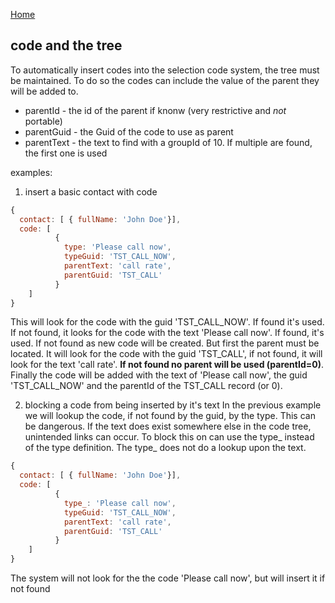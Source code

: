 [Home](../README.md)

## code and the tree

To automatically insert codes into the selection code system, the tree must be maintained. To do so the codes can
include the value of the parent they will be added to.

- parentId - the id of the parent if knonw (very restrictive and _not_ portable)
- parentGuid - the Guid of the code to use as parent
- parentText - the text to find with a groupId of 10. If multiple are found, the first one is used

examples:

1. insert a basic contact with code
```javascript
{
  contact: [ { fullName: 'John Doe'}],
  code: [
          {
            type: 'Please call now',
            typeGuid: 'TST_CALL_NOW',
            parentText: 'call rate',
            parentGuid: 'TST_CALL'
          }
    ]
}
```
This will look for the code with the guid 'TST_CALL_NOW'. If found it's used. If not found, it looks for the code
with the text 'Please call now'. If found, it's used. If not found as new code will be created. But first the parent
must be located. It will look for the code with the guid 'TST_CALL', if not found, it will look for the text 'call rate'.
 **If not found no parent will be used (parentId=0)**.
Finally the code will be added with the text of 'Please call now', the guid 'TST_CALL_NOW' and the parentId of the TST_CALL record
(or 0).


2. blocking a code from being inserted by it's text
In the previous example we will lookup the code, if not found by the guid, by the type. This can be dangerous. If the 
text does exist somewhere else in the code tree, unintended links can occur. To block this on can use the type_ instead of 
the type definition. The type_ does not do a lookup upon the text.

```javascript
{
  contact: [ { fullName: 'John Doe'}],
  code: [
          {
            type_: 'Please call now',
            typeGuid: 'TST_CALL_NOW',
            parentText: 'call rate',
            parentGuid: 'TST_CALL'
          }
    ]
}
```
The system will not look for the the code 'Please call now', but will insert it if not found
